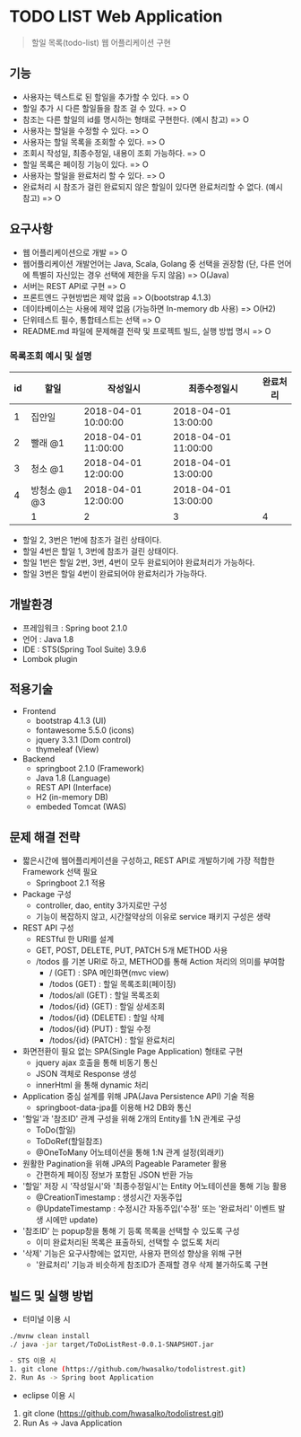 # TODO LIST Web Application
> 할일 목록(todo-list) 웹 어플리케이션 구현


## 기능
* 사용자는 텍스트로 된 할일을 추가할 수 있다. => O
* 할일 추가 시 다른 할일들을 참조 걸 수 있다. => O
* 참조는 다른 할일의 id를 명시하는 형태로 구현한다. (예시 참고) => O
* 사용자는 할일을 수정할 수 있다. => O
* 사용자는 할일 목록을 조회할 수 있다. => O
* 조회시 작성일, 최종수정일, 내용이 조회 가능하다. => O
* 할일 목록은 페이징 기능이 있다. => O
* 사용자는 할일을 완료처리 할 수 있다. => O
* 완료처리 시 참조가 걸린 완료되지 않은 할일이 있다면 완료처리할 수 없다. (예시 참고) => O


## 요구사항
* 웹 어플리케이션으로 개발 => O
* 웹어플리케이션 개발언어는 Java, Scala, Golang 중 선택을 권장함 (단, 다른 언어에 특별히 자신있는 경우 선택에 제한을 두지 않음) => O(Java)
* 서버는 REST API로 구현 => O
* 프론트엔드 구현방법은 제약 없음 => O(bootstrap 4.1.3)
* 데이타베이스는 사용에 제약 없음 (가능하면 In-memory db 사용) => O(H2) 
* 단위테스트 필수, 통합테스트는 선택  => O
* README.md 파일에 문제해결 전략 및 프로젝트 빌드, 실행 방법 명시  => O

### 목록조회 예시 및 설명
| id | 할일 | 작성일시 | 최종수정일시 | 완료처리 |
|----|-------------|---------------------|----------|---------------------|
| 1 | 집안일 | 2018-04-01 10:00:00 | 2018-04-01 13:00:00 |  |
| 2 | 빨래 @1 | 2018-04-01 11:00:00 | 2018-04-01 11:00:00 |  |
| 3 | 청소 @1 | 2018-04-01 12:00:00 | 2018-04-01 13:00:00 |  |
| 4 | 방청소 @1 @3 | 2018-04-01 12:00:00 | 2018-04-01 13:00:00 |  | 
                        | 1 | 2 | 3 | 4 | 5 |

* 할일 2, 3번은 1번에 참조가 걸린 상태이다.
* 할일 4번은 할일 1, 3번에 참조가 걸린 상태이다.
* 할일 1번은 할일 2번, 3번, 4번이 모두 완료되어야 완료처리가 가능하다.
* 할일 3번은 할일 4번이 완료되어야 완료처리가 가능하다.


## 개발환경
- 프레임워크 : Spring boot 2.1.0
- 언어 : Java 1.8
- IDE : STS(Spring Tool Suite) 3.9.6
- Lombok plugin

## 적용기술
- Frontend 
    - bootstrap 4.1.3   (UI) 
    - fontawesome 5.5.0 (icons)
    - jquery 3.3.1      (Dom control)
    - thymeleaf         (View)
- Backend 
    - springboot 2.1.0  (Framework) 
    - Java 1.8          (Language)
    - REST API          (Interface)
    - H2                (in-memory DB)
    - embeded Tomcat    (WAS)


## 문제 해결 전략
- 짧은시간에 웹어플리케이션을 구성하고, REST API로 개발하기에 가장 적합한 Framework 선택 필요 
    - Springboot 2.1 적용
- Package 구성
    - controller, dao, entity 3가지로만 구성
    - 기능이 복잡하지 않고, 시간절약상의 이유로 service 패키지 구성은 생략
- REST API 구성
    - RESTful 한 URI를 설계
    - GET, POST, DELETE, PUT, PATCH 5개 METHOD 사용
    - /todos 를 기본 URI로 하고, METHOD를 통해 Action 처리의 의미를 부여함
        - / (GET) : SPA 메인화면(mvc view)
        - /todos (GET) : 할일 목록조회(페이징)
        - /todos/all (GET) : 할일 목록조회
        - /todos/{id} (GET) : 할일 상세조회
        - /todos/{id} (DELETE) : 할일 삭제
        - /todos/{id} (PUT) : 할일 수정
        - /todos/{id} (PATCH) : 할일 완료처리    
- 화면전환이 필요 없는 SPA(Single Page Application) 형태로 구현
    - jquery ajax 호출을 통해 비동기 통신
    - JSON 객체로 Response 생성
    - innerHtml 을 통해 dynamic 처리
- Application 중심 설계를 위해 JPA(Java Persistence API) 기술 적용
    - springboot-data-jpa를 이용해 H2 DB와 통신
- '할일'과 '참조ID' 관계 구성을 위해 2개의 Entity를 1:N 관계로 구성
    - ToDo(할일) 
    - ToDoRef(할일참조)
    - @OneToMany 어노테이션을 통해 1:N 관계 설정(외래키)
- 원활한 Pagination을 위해 JPA의 Pageable Parameter 활용
    - 간편하게 페이징 정보가 포함된 JSON 반환 가능
- '할일' 저장 시 '작성일시'와 '최종수정일시'는 Entity 어노테이션을 통해 기능 활용
    - @CreationTimestamp : 생성시간 자동주입
    - @UpdateTimestamp : 수정시간 자동주입('수정' 또는 '완료처리' 이벤트 발생 시에만 update)
- '참조ID' 는 popup창을 통해 기 등록 목록을 선택할 수 있도록 구성
    - 이미 완료처리된 목록은 표출하되, 선택할 수 없도록 처리
- '삭제' 기능은 요구사항에는 없지만, 사용자 편의성 향상을 위해 구현
    - '완료처리' 기능과 비슷하게 참조ID가 존재할 경우 삭제 불가하도록 구현    
    
## 빌드 및 실행 방법
- 터미널 이용 시 
``` bash
./mvnw clean install
./ java -jar target/ToDoListRest-0.0.1-SNAPSHOT.jar

- STS 이용 시
1. git clone (https://github.com/hwasalko/todolistrest.git)
2. Run As -> Spring boot Application
```

- eclipse 이용 시
1. git clone (https://github.com/hwasalko/todolistrest.git)
2. Run As -> Java Application
```